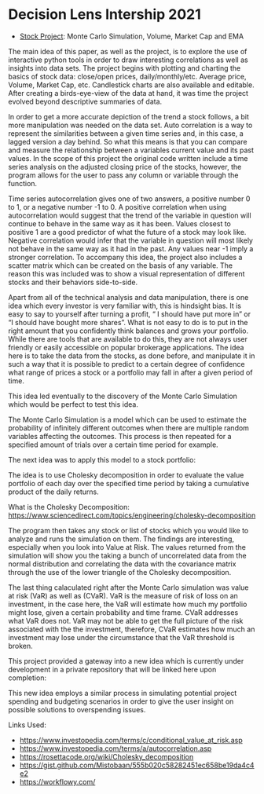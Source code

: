 # Decision Lens Intership 2021

* [Stock Project](Stock_Project): Monte Carlo Simulation, Volume, Market Cap and EMA

The main idea of this paper, as well as the project, is to explore the use of interactive python tools in order to draw interesting correlations as well as insights into data sets. The project begins with plotting and charting the basics of stock data: close/open prices, daily/monthly/etc. Average price, Volume, Market Cap, etc. Candlestick charts are also available and editable. After creating a birds-eye-view of the data at hand, it was time the project evolved beyond descriptive summaries of data. 

  In order to get a more accurate depiction of the trend a stock follows, a bit more manipulation was needed on the data set. Auto correlation is a way to represent the similarities between a given time series and, in this case, a lagged version a day behind. So what this means is that you can compare and measure the relationship between a variables current value and its past values. In the scope of this project the original code written include a time series analysis on the adjusted closing price of the stocks, however, the program allows for the user to pass any column or variable through the function. 

  Time series autocorrelation gives one of two answers, a positive number 0 to 1, or a negative number -1 to 0. A positive correlation when using autocorrelation would suggest that the trend of the variable in question will continue to behave in the same way as it has been. Values closest to positive 1 are a good predictor of what the future of a stock may look like. Negative correlation would infer that the variable in question will most likely not behave in the same way as it had in the past. Any values near -1 imply a stronger correlation. To accompany this idea, the project also includes a scatter matrix which can be created on the basis of any variable. The reason this was included was to show a visual representation of different stocks and their behaviors side-to-side.

  Apart from all of the technical analysis and data manipulation, there is one idea which every investor is very familiar with, this is hindsight bias. It is easy to say to yourself after turning a profit, “ I should have put more in” or “I should have bought more shares”. What is not easy to do is to put in the right amount that you confidently think balances and grows your portfolio. While there are tools that are available to do this, they are not always user friendly or easily accessible on popular brokerage applications. The idea here is to take the data from the stocks, as done before, and manipulate it in such a way that it is possible to predict to a certain degree of confidence what range of prices a stock or a portfolio may fall in after a given period of time.

This idea led eventually to the discovery of the Monte Carlo Simulation which would be perfect to test this idea.

  The Monte Carlo Simulation is a model which can be used to estimate the probability of infinitely different outcomes when there are multiple random variables affecting the outcomes. This process is then repeated for a specified amount of trials over a certain time period for example.

The next idea was to apply this model to a stock portfolio:

  The idea is to use Cholesky decomposition in order to evaluate the value portfolio of each day over the specified time period by taking a cumulative product of the daily returns.

What is the Cholesky Decomposition: https://www.sciencedirect.com/topics/engineering/cholesky-decomposition

  The program then takes any stock or list of stocks which you would like to analyze and runs the simulation on them. The findings are interesting, especially when you look into Value at Risk. The values returned from the simulation will show you the taking a bunch of uncorrelated data from the normal distribution and correlating the data with the covariance matrix through the use of the lower triangle of the Cholesky decomposition.

  The last thing calaculated right after the Monte Carlo simulation was value at risk (VaR) as well as (CVaR). VaR is the measure of risk of loss on an investment, in the case here, the VaR will estimate how much my portfolio might lose, given a certain probability and time frame.  CVaR addresses what VaR does not. VaR may not be able to get the full picture of the risk associated with the the investment, therefore, CVaR estimates how much an investment may lose under the circumstance that the VaR threshold is broken.
  
This project provided a gateway into a new idea which is currently under development in a private repository that will be linked here upon completion:

This new idea employs a similar process in simulating potential project spending and budgeting scenarios in order to give the user insight on possible solutions to overspending issues.
  
  
Links Used:
  
* https://www.investopedia.com/terms/c/conditional_value_at_risk.asp
* https://www.investopedia.com/terms/a/autocorrelation.asp
* https://rosettacode.org/wiki/Cholesky_decomposition
* https://gist.github.com/Mistobaan/555b020c58282451ec658be19da4c4e2
* https://workflowy.com/


